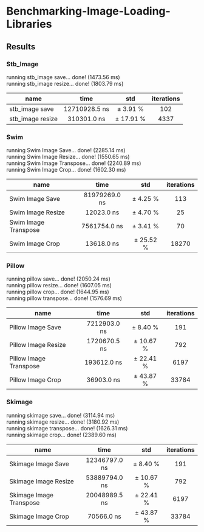 # Benchmarking-Image-Loading-Libraries

## Results

### Stb_Image
running stb_image save... done! (1473.56 ms)  
running stb_image resize... done! (1803.79 ms)
        
| name                | time           | std         | iterations  
| --------------------|:--------------:|:------------:|:-------------:
| stb_image save      | 12710928.5 ns  | ±   3.91 %  | 102        
| stb_image resize    | 310301.0 ns    | ±  17.91 %  | 4337         

### Swim 
running Swim Image Save... done! (2285.14 ms)   
running Swim Image Resize... done! (1550.65 ms)  
running Swim Image Transpose... done! (2240.89 ms)  
running Swim Image Crop... done! (1602.30 ms)

| name                | time           | std         | iterations  
| --------------------|:--------------:|:------------:|:-------------:
| Swim Image Save     | 81979269.0 ns  | ±   4.25 %  | 113        
| Swim Image Resize   | 12023.0 ns     | ±   4.70 %  | 25         
| Swim Image Transpose| 7561754.0 ns   | ±   3.41 %  | 70        
| Swim Image Crop     | 13618.0 ns     | ±  25.52 %  | 18270        

### Pillow

running pillow save... done! (2050.24 ms)  
running pillow resize... done! (1607.05 ms)  
running pillow crop... done! (1644.95 ms)  
running pillow transpose... done! (1576.69 ms)

| name                  | time           | std         | iterations  
| --------------------|:--------------:|:------------:|:-------------:
| Pillow Image Save     | 7212903.0 ns   | ±   8.40 %  | 191         
| Pillow Image Resize   | 1720670.5 ns   | ±  10.67 %  | 792      
| Pillow Image Transpose| 193612.0 ns    | ±  22.41 %  | 6197         
| Pillow Image Crop     | 36903.0 ns     | ±  43.87 %  | 33784        

### Skimage

running skimage save... done! (3114.94 ms)  
running skimage resize... done! (3180.92 ms)  
running skimage transpose... done! (1626.31 ms)  
running skimage crop... done! (2389.60 ms)

| name                   | time           | std         | iterations  
| --------------------|:--------------:|:------------:|:-------------:
| Skimage Image Save     | 12346797.0 ns  | ±   8.40 %  | 191         
| Skimage Image Resize   | 53889794.0 ns  | ±  10.67 %  | 792      
| Skimage Image Transpose| 20048989.5 ns  | ±  22.41 %  | 6197         
| Skimage Image Crop     | 70566.0 ns     | ±  43.87 %  | 33784        

